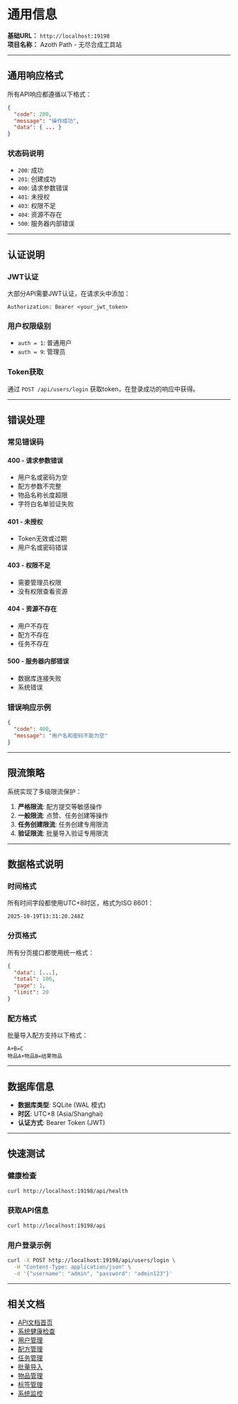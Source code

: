 # 通用信息

**基础URL：** `http://localhost:19198`  
**项目名称：** Azoth Path - 无尽合成工具站

---

## 通用响应格式

所有API响应都遵循以下格式：

```json
{
  "code": 200,
  "message": "操作成功",
  "data": { ... }
}
```

### 状态码说明
- `200`: 成功
- `201`: 创建成功
- `400`: 请求参数错误
- `401`: 未授权
- `403`: 权限不足
- `404`: 资源不存在
- `500`: 服务器内部错误

---

## 认证说明

### JWT认证
大部分API需要JWT认证，在请求头中添加：

```
Authorization: Bearer <your_jwt_token>
```

### 用户权限级别
- `auth = 1`: 普通用户
- `auth = 9`: 管理员

### Token获取
通过 `POST /api/users/login` 获取token，在登录成功的响应中获得。

---

## 错误处理

### 常见错误码

#### 400 - 请求参数错误
- 用户名或密码为空
- 配方参数不完整
- 物品名称长度超限
- 字符白名单验证失败

#### 401 - 未授权
- Token无效或过期
- 用户名或密码错误

#### 403 - 权限不足
- 需要管理员权限
- 没有权限查看资源

#### 404 - 资源不存在
- 用户不存在
- 配方不存在
- 任务不存在

#### 500 - 服务器内部错误
- 数据库连接失败
- 系统错误

### 错误响应示例

```json
{
  "code": 400,
  "message": "用户名和密码不能为空"
}
```

---

## 限流策略

系统实现了多级限流保护：

1. **严格限流**: 配方提交等敏感操作
2. **一般限流**: 点赞、任务创建等操作
3. **任务创建限流**: 任务创建专用限流
4. **验证限流**: 批量导入验证专用限流

---

## 数据格式说明

### 时间格式
所有时间字段都使用UTC+8时区，格式为ISO 8601：
```
2025-10-19T13:31:20.248Z
```

### 分页格式
所有分页接口都使用统一格式：
```json
{
  "data": [...],
  "total": 100,
  "page": 1,
  "limit": 20
}
```

### 配方格式
批量导入配方支持以下格式：
```
A+B=C
物品A+物品B=结果物品
```

---

## 数据库信息

- **数据库类型**: SQLite (WAL 模式)
- **时区**: UTC+8 (Asia/Shanghai)
- **认证方式**: Bearer Token (JWT)

---

## 快速测试

### 健康检查
```bash
curl http://localhost:19198/api/health
```

### 获取API信息
```bash
curl http://localhost:19198/api
```

### 用户登录示例
```bash
curl -X POST http://localhost:19198/api/users/login \
  -H "Content-Type: application/json" \
  -d '{"username": "admin", "password": "admin123"}'
```

---

## 相关文档

- [API文档首页](README.md)
- [系统健康检查](health.md)
- [用户管理](users.md)
- [配方管理](recipes.md)
- [任务管理](tasks.md)
- [批量导入](imports.md)
- [物品管理](items.md)
- [标签管理](tags.md)
- [系统监控](system.md)
